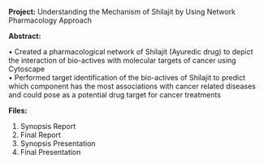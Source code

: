 <b>Project:</b> 
Understanding the Mechanism of Shilajit by Using Network Pharmacology Approach

<b>Abstract:</b>

• Created a pharmacological network of Shilajit (Ayuredic drug) to depict the interaction of bio-actives with molecular targets of cancer using Cytoscape <br/>
• Performed target identification of the bio-actives of Shilajit to predict which component has the most associations with cancer related diseases and could pose as a potential drug target for cancer treatments

<b>Files:</b>

1. Synopsis Report
2. Final Report
3. Synopsis Presentation
4. Final Presentation
